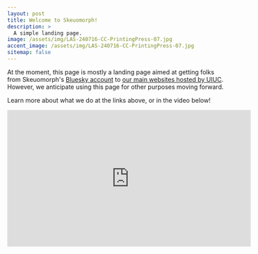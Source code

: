 ```yaml
---
layout: post
title: Welcome to Skeuomorph!
description: >
  A simple landing page.
image: /assets/img/LAS-240716-CC-PrintingPress-07.jpg
accent_image: /assets/img/LAS-240716-CC-PrintingPress-07.jpg
sitemap: false
---
```


At the moment, this page is mostly a landing page aimed at getting folks from Skeuomorph's [Bluesky account](https://bsky.app/profile/skeuomorphpress.org) to [our main websites hosted by UIUC](https://skeuomorph.ischool.illinois.edu). However, we anticipate using this page for other purposes moving forward. 

Learn more about what we do at the links above, or in the video below!

<iframe width="560" height="315" src="https://www.youtube.com/embed/5MJG4_q7vcc?si=PldOn9_BkMlEOacS" title="YouTube video player" frameborder="0" allow="accelerometer; autoplay; clipboard-write; encrypted-media; gyroscope; picture-in-picture; web-share" referrerpolicy="strict-origin-when-cross-origin" allowfullscreen></iframe>